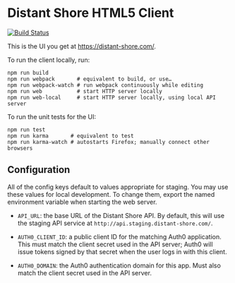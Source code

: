 # Distant Shore HTML5 Client

[![Build Status](https://circleci.com/gh/unreasonent/distant-shore-html5-client.svg)](https://circleci.com/gh/unreasonent/distant-shore-html5-client/)

This is the UI you get at https://distant-shore.com/.

To run the client locally, run:

    npm run build
    npm run webpack       # equivalent to build, or use…
    npm run webpack-watch # run webpack continuously while editing
    npm run web           # start HTTP server locally
    npm run web-local     # start HTTP server locally, using local API server

To run the unit tests for the UI:

    npm run test
    npm run karma       # equivalent to test
    npm run karma-watch # autostarts Firefox; manually connect other browsers

## Configuration

All of the config keys default to values appropriate for staging. You may use these values for local development. To change them, export the named environment variable when starting the web server.

* `API_URL`: the base URL of the Distant Shore API. By default, this will use the staging API service at `http://api.staging.distant-shore.com/`.

* `AUTH0_CLIENT_ID`: a public client ID for the matching Auth0 application. This must match the client secret used in the API server; Auth0 will issue tokens signed by that secret when the user logs in with this client.

* `AUTH0_DOMAIN`: the Auth0 authentication domain for this app. Must also match the client secret used in the API server.
